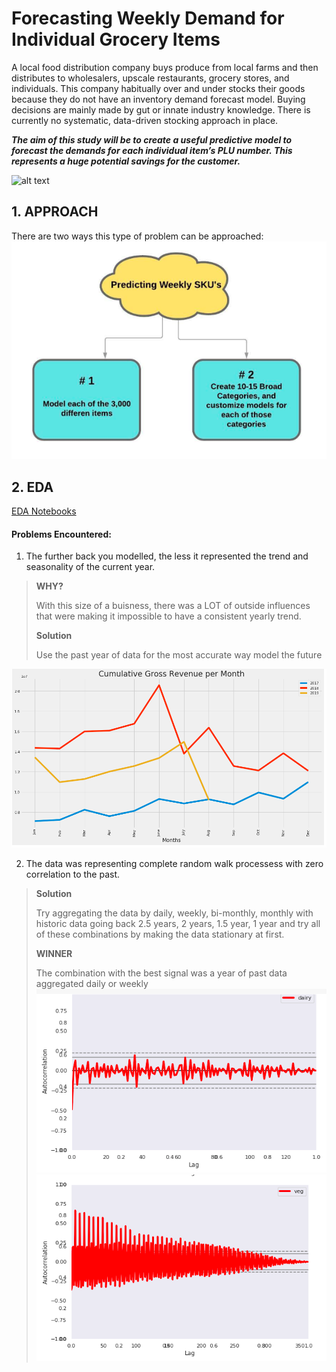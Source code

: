 # Forecasting Weekly Demand for Individual Grocery Items

A local food distribution company buys produce from local farms and then distributes to wholesalers, upscale restaurants, grocery stores, and individuals. This company habitually over and under stocks their goods because they do not have an inventory demand forecast model. Buying decisions are mainly made by gut or innate industry knowledge. There is currently no systematic, data-driven stocking approach in place.

***The aim of this study will be to create a useful predictive model to forecast the demands for each individual item’s PLU number. This represents a huge potential savings for the customer.***

![alt text](https://drive.google.com/uc?id=1bkXZU02Xc1qFyWyJXQ9RetzWmpkPkuOW)

## 1. APPROACH

There are two ways this type of problem can be approached:
![](./readme_files/1.png)

## 2. EDA
[EDA Notebooks](https://github.com/Colley-K/Time_series_forecasting/tree/master/2.%20EDA)

#### Problems Encountered:
1. The further back you modelled, the less it represented the trend and seasonality of the current year.
>
>**WHY?**
>
>With this size of a buisness, there was a LOT of outside influences that were making it impossible to have a consistent yearly trend.
>
>**Solution**
>
>Use the past year of data for the most accurate way model the future
>
![](./readme_files/a2.png)

2. The data was representing complete random walk processess with zero correlation to the past. 
>
>**Solution**
>
>Try aggregating the data by daily, weekly, bi-monthly, monthly with historic data going back 2.5 years, 2 years, 1.5 year, 1 year and try all of these combinations by making the data stationary at first.
>
>**WINNER**
>
>The combination with the best signal was a year of past data aggregated daily or weekly
![](./readme_files/c.png)
![](./readme_files/c3.png)
